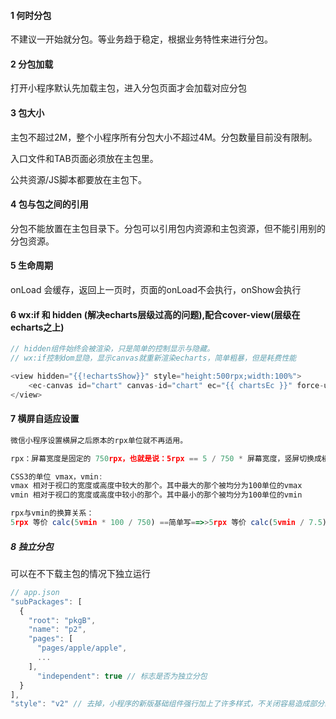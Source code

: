 #### 1  何时分包

不建议一开始就分包。等业务趋于稳定，根据业务特性来进行分包。

#### 2 分包加载

打开小程序默认先加载主包，进入分包页面才会加载对应分包

#### 3 包大小

主包不超过2M，整个小程序所有分包大小不超过4M。分包数量目前没有限制。

入口文件和TAB页面必须放在主包里。

公共资源/JS脚本都要放在主包下。

#### 4 包与包之间的引用

分包不能放置在主包目录下。分包可以引用包内资源和主包资源，但不能引用别的分包资源。

#### 5 生命周期

onLoad 会缓存，返回上一页时，页面的onLoad不会执行，onShow会执行

#### 6 wx:if 和 hidden (解决echarts层级过高的问题),配合cover-view(层级在echarts之上)

```javascript
// hidden组件始终会被渲染，只是简单的控制显示与隐藏。
// wx:if控制dom显隐，显示canvas就重新渲染echarts，简单粗暴，但是耗费性能

<view hidden="{{!echartsShow}}" style="height:500rpx;width:100%">
    <ec-canvas id="chart" canvas-id="chart" ec="{{ chartsEc }}" force-use-old-canvas="true"></ec-canvas>
</view>
```

#### 7 横屏自适应设置

```javascript
微信小程序设置横屏之后原本的rpx单位就不再适用。

rpx：屏幕宽度是固定的 750rpx，也就是说：5rpx == 5 / 750 * 屏幕宽度，竖屏切换成横屏，屏幕宽度就会变大，5rpx也会随即变大。字体也就变大了。

CSS3的单位 vmax，vmin:
vmax 相对于视口的宽度或高度中较大的那个。其中最大的那个被均分为100单位的vmax
vmin 相对于视口的宽度或高度中较小的那个。其中最小的那个被均分为100单位的vmin

rpx与vmin的换算关系：
5rpx 等价 calc(5vmin * 100 / 750) ==简单写==>>5rpx 等价 calc(5vmin / 7.5)
```

##### 8 独立分包

可以在不下载主包的情况下独立运行

```javascript
// app.json
"subPackages": [
  {
    "root": "pkgB",
    "name": "p2",
    "pages": [
      "pages/apple/apple",
      ...
    ],
      "independent": true // 标志是否为独立分包
  }
],
"style": "v2" // 去掉，小程序的新版基础组件强行加上了许多样式，不关闭容易造成部分组件样式混乱
```

